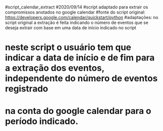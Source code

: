 #script_calendar_extract
#2020/09/14
#script adaptado para extrair os compromissos anotados no google calendar
#fonte do script original: https://developers.google.com/calendar/quickstart/python
#adaptações: no script original a extração é feita indicando o número de eventos que se deseja extrair com base em uma data de início indicado no script
#            neste script o usuário tem que indicar a data de início e de fim para a extração dos eventos, independente do número de eventos registrado
#            na conta do google calendar para o período indicado.
